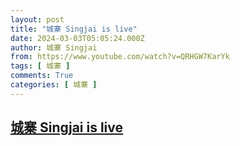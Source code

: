 ```yaml
---
layout: post
title: "城寨 Singjai is live"
date: 2024-03-03T05:05:24.000Z
author: 城寨 Singjai
from: https://www.youtube.com/watch?v=QRHGW7KarYk
tags: [ 城寨 ]
comments: True
categories: [ 城寨 ]
---
```

<!--1709442324000-->
[城寨 Singjai is live](https://www.youtube.com/watch?v=QRHGW7KarYk)
------

<div>

</div>
